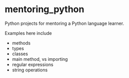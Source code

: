 # mentoring_python
Python projects for mentoring a Python language learner.

Examples here include
- methods
- types
- classes
- main method, vs importing
- regular expressions
- string operations


